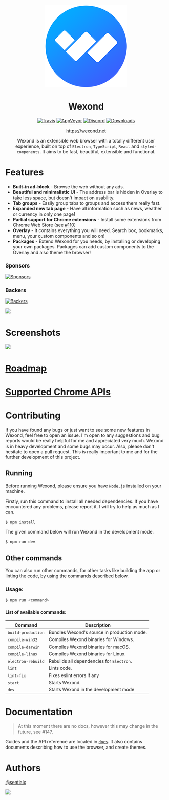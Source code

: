 <p align="center">
  <a href="https://wexond.net"><img src="static/app-icons/icon.png" width="256"></a>
</p>

<div align="center">
  <h1>Wexond</h1>

[![Travis](https://img.shields.io/travis/com/wexond/wexond.svg?style=for-the-badge)](https://travis-ci.com/wexond/wexond)
[![AppVeyor](https://img.shields.io/appveyor/ci/sentialx/wexond.svg?style=for-the-badge)](https://ci.appveyor.com/project/sentialx/wexond)
[![Discord](https://img.shields.io/discord/307605794680209409.svg?style=for-the-badge)](https://discord.gg/yAA8DdK)
[![Downloads](https://img.shields.io/github/downloads/wexond/wexond/total.svg?style=for-the-badge)](https://github.com/wexond/wexond/releases)

https://wexond.net

Wexond is an extensible web browser with a totally different user experience, built on top of `Electron`, `TypeScript`, `React` and `styled-components`. It aims to be fast, beautiful, extensible and functional.

</div>

# Features

- **Built-in ad-block** - Browse the web without any ads.
- **Beautiful and minimalistic UI** - The address bar is hidden in Overlay to take less space, but doesn't impact on usability.
- **Tab groups** - Easily group tabs to groups and access them really fast.
- **Expanded new tab page** - Have all information such as news, weather or currency in only one page!
- **Partial support for Chrome extensions** - Install some extensions from Chrome Web Store (see [#110](https://github.com/wexond/wexond/issues/110))
- **Overlay** - It contains everything you will need. Search box, bookmarks, menu, your custom components and so on!
- **Packages** - Extend Wexond for you needs, by installing or developing your own packages. Packages can add custom components to the Overlay and also theme the browser!

### Sponsors

[![Sponsors](https://opencollective.com/wexond/tiers/sponsor.svg?avatarHeight=48)](https://opencollective.com/wexond)

### Backers

[![Backers](https://opencollective.com/wexond/tiers/backer.svg?avatarHeight=48)](https://opencollective.com/wexond)

<a href="https://digital-presence.agency/"><img src="https://i.imgur.com/iNY6XA4.jpg" width="256"></a>

# Screenshots

![](https://wexond.net/img/screen.png)

# [Roadmap](https://github.com/wexond/wexond/projects)

# [Supported Chrome APIs](https://github.com/wexond/wexond/issues/110)

# Contributing

If you have found any bugs or just want to see some new features in Wexond, feel free to open an issue. I'm open to any suggestions and bug reports would be really helpful for me and appreciated very much. Wexond is in heavy development and some bugs may occur. Also, please don't hesitate to open a pull request. This is really important to me and for the further development of this project.

## Running

Before running Wexond, please ensure you have [`Node.js`](https://nodejs.org/en/) installed on your machine.

Firstly, run this command to install all needed dependencies. If you have encountered any problems, please report it. I will try to help as much as I can.

```bash
$ npm install
```

The given command below will run Wexond in the development mode.

```bash
$ npm run dev
```

## Other commands

You can also run other commands, for other tasks like building the app or linting the code, by using the commands described below.

### Usage:

```bash
$ npm run <command>
```

#### List of available commands:

| Command            | Description                                 |
| ------------------ | ------------------------------------------- |
| `build-production` | Bundles Wexond's source in production mode. |
| `compile-win32`    | Compiles Wexond binaries for Windows.       |
| `compile-darwin`   | Compiles Wexond binaries for macOS.         |
| `compile-linux`    | Compiles Wexond binaries for Linux.         |
| `electron-rebuild` | Rebuilds all dependencies for `Electron`.   |
| `lint`             | Lints code.                                 |
| `lint-fix`         | Fixes eslint errors if any                  |
| `start`            | Starts Wexond.                              |
| `dev`              | Starts Wexond in the development mode       |

# Documentation

> At this moment there are no docs, however this may change in the future, see #147.

Guides and the API reference are located in [`docs`](docs).
It also contains documents describing how to use the browser, and create themes.

# Authors

[@sentialx](https://github.com/sentialx)

<a href="https://www.patreon.com/bePatron?u=12270966">
    <img src="https://c5.patreon.com/external/logo/become_a_patron_button@2x.png" width="160">
</a>
